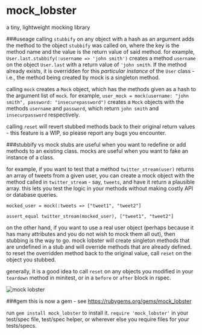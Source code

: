# mock_lobster
a tiny, lightweight mocking library

###useage
calling ```stubbify``` on any object with a hash as an argument adds the method to the object ```stubbify``` was called on, where the key is the method name and the value is the return value of said method.
for example, ```User.last.stubbify(:username => 'john smith')``` creates a method ```username``` on the object ```User.last``` with a return value of ```'john smith```. If the method already exists, it is overridden for this *particular instance* of the ```User``` class - i.e., the method being created by mock is a singleton method.

calling ```mock``` creates a ```Mock``` object, which has the methods given as a hash to the argument list of ```mock```.
for example, ```user_mock = mock(username: "john smith", password: "insecurepassword")``` creates a ```Mock``` objects with the methods ```username``` and ```password```, which return ```john smith``` and ```insecurpassword``` respectively.

calling ```reset``` will revert stubbed methods back to their original return values - this feature is a WIP, so please report any bugs you encounter.

###stubbify vs mock
stubs are useful when you want to redefine or add methods to an existing class. mocks are useful when you want to fake an instance of a class.

for example, if you want to test that a method ```twitter_stream(user)``` returns an array of tweets from a given user, you can create a mock object with the method called in ```twitter_stream``` - say, ```tweets```, and have it return a plausible array. this lets you test the logic in your methods without making costly API or database queries.

```mocked_user = mock(:tweets => ["tweet1", "tweet2"]```

```assert_equal twitter_stream(mocked_user), ["tweet1", "tweet2"]```

on the other hand, if you want to use a real user object (perhaps because it has many attributes and you do not wish to mock them all out), then stubbing is the way to go. mock lobster will create singleton methods that are undefined in a stub and will override methods that are already defined. to reset the overridden method back to the original value, call ```reset``` on the object you stubbed.

generally, it is a good idea to call ```reset``` on any objects you modified in your ```teardown``` method in minitest, or in a ```before``` or ```after``` block in rspec.

![mock lobster](http://raw.github.com/levthedev/mock_lobster/blob/master/screenshots/Screen%20Shot%202015-08-04%20at%2011.13.21%20AM.png?raw=true)

###gem
this is now a gem - see https://rubygems.org/gems/mock_lobster

run ```gem install mock_lobster``` to install it.
```require 'mock_lobster'``` in your test/spec file, test/spec helper, or wherever else you require files for your tests/specs.
